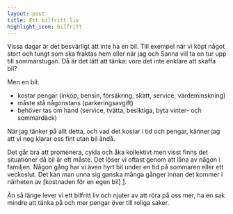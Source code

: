 ```yaml
---
layout: post
title: Ett bilfritt liv
highlight_icon: bilfritt
---
```


Vissa dagar är det besvärligt att inte ha en bil. Till exempel när vi köpt något stort och tungt som ska fraktas hem eller när jag och Sanna vill ta en tur upp till sommarstugan. Då är det lätt att tänka: vore det inte enklare att skaffa bil?

Men en bil:

* kostar pengar (inköp, bensin, försäkring, skatt, service, värdeminskning)
* måste stå någonstans (parkeringsavgift)
* behöver tas om hand (service, tvätta, besiktiga, byta vinter- och sommardäck)

När jag tänker på allt detta, och vad det kostar i tid och pengar, känner jag att vi nog klarar oss fint utan bil ändå.

Det går bra att promenera, cykla och åka kollektivt men visst finns det situationer då bil är ett måste. Det löser vi oftast genom att låna av någon i familjen. Någon gång har vi även hyrt bil under en tid på sommaren eller ett veckoslut. Det kan man unna sig ganska många gånger innan det kommer i närheten av [kostnaden för en egen bil] [1].

Än så länge lever vi ett bilfritt liv och njuter av att röra på oss mer, ha en sak mindre att tänka på och mer pengar över till roliga saker.

[1]: https://www.swedbank.se/privat/privatlan-och-krediter/lana-till-bil/bilens-kostnader/index.htm

